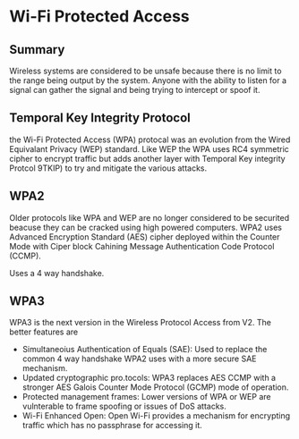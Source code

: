 # Wi-Fi Protected Access

## Summary

Wireless systems are considered to be unsafe because there is no limit to the range being output by the system. Anyone with the ability to listen for a signal can gather the signal and being trying to intercept or spoof it.

## Temporal Key Integrity Protocol

the Wi-Fi Protected Access (WPA) protocal was an evolution from the Wired Equivalant Privacy (WEP) standard. Like WEP the WPA uses RC4 symmetric cipher to encrypt traffic but adds another layer with Temporal Key integrity Protcol 9TKIP) to try and mitigate the various attacks.

## WPA2

Older protocols like WPA and WEP are no longer considered to be securited beacuse they can be cracked using high powered computers. WPA2 uses Advanced Encryption Standard (AES) cipher deployed within the Counter Mode with Ciper block Cahining Message Authentication Code Protocol (CCMP).

Uses a 4 way handshake.

## WPA3

WPA3 is the next version in the Wireless Protocol Access from V2. The better features are

- Simultaneoius Authentication of Equals (SAE): Used to replace the common 4 way handshake WPA2 uses with a more secure SAE mechanism.
- Updated cryptographic pro.tocols: WPA3 replaces AES CCMP with a stronger AES Galois Counter Mode Protocol (GCMP) mode of operation.
- Protected management frames: Lower versions of WPA or WEP are vulnterable to frame spoofing or issues of DoS attacks.
- Wi-Fi Enhanced Open: Open Wi-Fi provides a mechanism for encrypting traffic which has no passphrase for accessing it.

